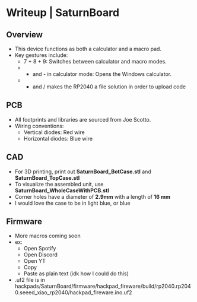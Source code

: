 # Writeup | SaturnBoard
## Overview
- This device functions as both a calculator and a macro pad.
- Key gestures include:
  - 7 + 8 + 9: Switches between calculator and macro modes.
  - + and - in calculator mode: Opens the Windows calculator.
  - * and / makes the RP2040 a file solution in order to upload code

## PCB
- All footprints and libraries are sourced from Joe Scotto.
- Wiring conventions:
  - Vertical diodes: Red wire
  - Horizontal diodes: Blue wire

## CAD
- For 3D printing, print out **SaturnBoard_BotCase.stl** and **SaturnBoard_TopCase.stl**
- To visualize the assembled unit, use **SaturnBoard_WholeCaseWithPCB.stl**
- Corner holes have a diameter of **2.9mm** with a length of **16 mm**
- I would love the case to be in light blue, or blue

## Firmware
- More macros coming soon
- ex: 
  - Open Spotify
  - Open Discord
  - Open YT
  - Copy
  - Paste as plain text (idk how I could do this)
- .uf2 file is in hackpads/SaturnBoard/firmware/hackpad_fireware/build/rp2040.rp2040.seeed_xiao_rp2040/hackpad_fireware.ino.uf2

